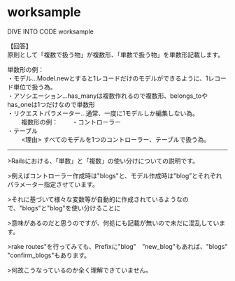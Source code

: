 ﻿# worksample
DIVE INTO CODE worksample


【回答】  
原則として「複数で扱う物」が複数形、「単数で扱う物」を単数形記載します。  
  
単数形の例：  
・モデル…Model.newとすると1レコードだけのモデルができるように、1レコード単位で扱う為。  
・アソシエーション…has_manyは複数作れるので複数形、belongs_toやhas_oneは1つだけなので単数形  
・リクエストパラメーター…通常、一度に1モデルしか編集しない為。  
　　
複数形の例：　　
・コントローラー  
・テーブル  
　　
\<理由\>
すべてのモデルを1つのコントローラー、テーブルで扱う為。  

---
\>Railsにおける、「単数」と「複数」の使い分けについての説明です。

\>例えばコントローラー作成時は"blogs"と、モデル作成時は"blog”とそれぞれパラメーター指定させています。

\>それに基づいて様々な変数等が自動的に作成されているようなので、"blogs"と"blog"を使い分けることに

\>意味があるのだと思うのですが、何処にも記載が無いので未だに混乱しています。

\>rake routes"を行ってみても、Prefixに"blog"　”new_blog"もあれば、"blogs" "confirm_blogs"もあります。

\>何故こうなっているのか全く理解できていません。

